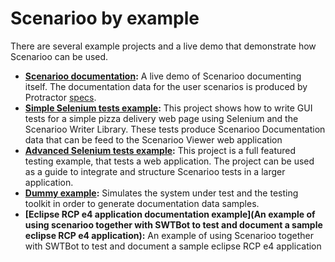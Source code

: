 # Scenarioo by example
There are several example projects and a live demo that demonstrate how Scenarioo can be used.

* **[Scenarioo documentation](http://demo.scenarioo.org/scenarioo-master/#/?branch=scenarioo-self-docu&build=last%20successful&comparison=Disabled&tab=usecases):**
A live demo of Scenarioo documenting itself.
The documentation data for the user scenarios is produced by Protractor [specs](https://github.com/scenarioo/scenarioo/tree/develop/scenarioo-client/test/protractorE2E/specs).
* **[Simple Selenium tests example](https://github.com/scenarioo/pizza-delivery):**
This project shows how to write GUI tests for a simple pizza delivery web page using Selenium and the Scenarioo Writer Library. These tests produce Scenarioo Documentation data that can be feed to the Scenarioo Viewer web application
* **[Advanced Selenium tests example](https://github.com/scenarioo/scenarioo-selenium-demo):**
This project is a full featured testing example, that tests a web application. The project can be used as a guide to integrate and structure Scenarioo tests in a larger application.
* **[Dummy example](https://github.com/scenarioo/scenarioo/tree/develop/scenarioo-docu-generation-example):**
Simulates the system under test and the testing toolkit in order to generate documentation data samples.
* **[Eclipse RCP e4 application documentation example](An example of using scenarioo together with SWTBot to test and document a sample eclipse RCP e4 application):**
An example of using Scenarioo together with SWTBot to test and document a sample eclipse RCP e4 application
